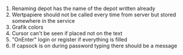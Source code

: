 1) Renaming depot has the name of the depot written already
2) Wertpapiere should not be called every time from server but stored somewhere in the service
3) Grafik colors
4) Cursor can't be seen if placed not on the text
5) "OnEnter" login or register if everything is filled
6) If capsock is on during password typing there should be a message